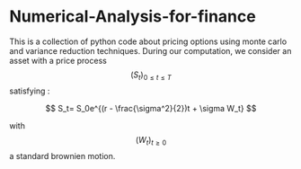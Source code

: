 # Numerical-Analysis-for-finance
This is a collection of python code about pricing options using monte carlo and variance reduction techniques.
During our computation, we consider an asset with a price process $$
 (S_t)_{0 \leq t \leq T} $$ satisfying :

$$
S_t= S_0e^{(r - \frac{\sigma^2}{2})t + \sigma W_t}
$$ 

with $$
(W_t)_{t \geq 0 } $$ a standard brownien motion.
